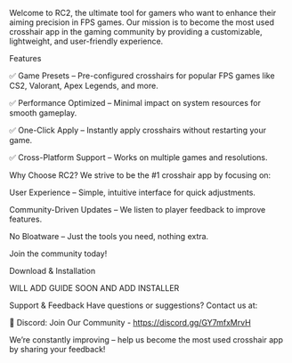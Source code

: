 Welcome to RC2, the ultimate tool for gamers who want to enhance their aiming precision in FPS games. Our mission is to become the most used crosshair app in the gaming community by providing a customizable, lightweight, and user-friendly experience.

Features

✅ Game Presets – Pre-configured crosshairs for popular FPS games like CS2, Valorant, Apex Legends, and more.

✅ Performance Optimized – Minimal impact on system resources for smooth gameplay.

✅ One-Click Apply – Instantly apply crosshairs without restarting your game.

✅ Cross-Platform Support – Works on multiple games and resolutions.



Why Choose RC2?
We strive to be the #1 crosshair app by focusing on:

User Experience – Simple, intuitive interface for quick adjustments.

Community-Driven Updates – We listen to player feedback to improve features.

No Bloatware – Just the tools you need, nothing extra.

Join the community today!


Download & Installation

WILL ADD GUIDE SOON AND ADD INSTALLER

Support & Feedback
Have questions or suggestions? Contact us at:

💬 Discord: Join Our Community - https://discord.gg/GY7mfxMrvH

We’re constantly improving – help us become the most used crosshair app by sharing your feedback!